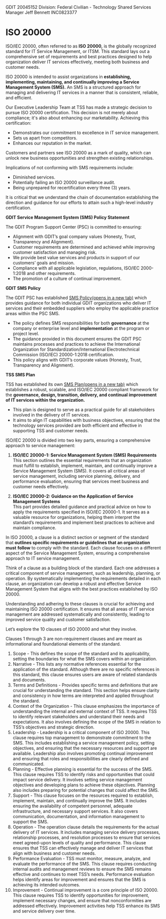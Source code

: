 GDIT 20045152
Division: Federal Civilian - Technology Shared Services
Manager Jeff Bennett
INC0823377
# ISO 20000
ISO/IEC 20000, often referred to as **ISO 20000,** is the globally recognized standard for IT Service Management, or ITSM. This standard lays out a comprehensive set of requirements and best practices designed to help organization deliver IT services effectively, meeting both business and customer needs.

ISO 20000 is intended to assist organizations in **establishing, implementing, maintaining, and continually improving a Service Management System (SMS).** An SMS is a structured approach for managing and delivering IT services in a manner that is consistent, reliable, and efficient.

Our Executive Leadership Team at TSS has made a strategic decision to pursue ISO 20000 certification. This decision is not merely about compliance; it's also about enhancing our marketability. Achieving this certification:

- Demonstrates our commitment to excellence in IT service management.
- Sets us apart from competitors.
- Enhances our reputation in the market.

Customers and partners see ISO 20000 as a mark of quality, which can unlock new business opportunities and strengthen existing relationships.

Implications of not conforming with SMS requirements include:

- Diminished services.
- Potentially failing an ISO 20000 surveillance audit.
- Being unprepared for recertification every three (3) years.

It is critical that we understand the chain of documentation establishing the direction and guidance for our efforts to attain such a high-level industry certification.  

**GDIT Service Management System (SMS) Policy Statement**

The GDIT Program Support Center (PSC) is committed to ensuring:

- Alignment with GDIT’s goal company values (Honesty, Trust, Transparency and Alignment).
- Customer requirements are determined and achieved while improving customer satisfaction and managing risk.
- We provide best value services and products in support of our customers’ goals and mission.
- Compliance with all applicable legislation, regulations, ISO/IEC 2000-1:2018 and other requirements.
- The promotion of a culture of continual improvement.

**GDIT SMS Policy**

The GDIT PSC has established [SMS Policy(opens in a new tab)](https://thecloudi.sharepoint.us/:w:/r/sites/ppi/_layouts/15/Doc.aspx?sourcedoc=%7B9C578A30-725E-4DC9-A7B3-63B80BA560E4%7D&file=PSCPOL20.docx&action=default&mobileredirect=true&DefaultItemOpen=1) which provides guidance for both individual GDIT organizations who deliver IT services and their embedded suppliers who employ the applicable practice areas within the PSC SMS.

- The policy defines SMS responsibilities for both **governance** at the company or enterprise level and **implementation** at the program or project level.
- The guidance provided in this document ensures the GDIT PSC maintains processes and practices to achieve the International Organization for Standardization/International Electrotechnical Commission (ISO/IEC) 20000-1:2018 certification.
- This policy aligns with GDIT’s corporate values (Honesty, Trust, Transparency and Alignment).

**TSS SMS Plan**

TSS has established its own [SMS Plan(opens in a new tab)](https://thecloudi.sharepoint.us/teams/TSS-Process/Process_Management_SOP_WI_DOC_Projects/Forms/AllItems.aspx?FolderCTID=0x0120008A684151855EF7448D5C6C62CD6351E9&id=%2Fteams%2FTSS%2DProcess%2FProcess%5FManagement%5FSOP%5FWI%5FDOC%5FProjects%2FTSS%5FOPS%2FTSS%2DOPS%2DSMS%2D9%2DPL%2D1%5FTSS%5FSMS%5FPlan%2Epdf&parent=%2Fteams%2FTSS%2DProcess%2FProcess%5FManagement%5FSOP%5FWI%5FDOC%5FProjects%2FTSS%5FOPS) which establishes a robust, scalable, and ISO/IEC 20000 compliant framework for the **governance, design, transition, delivery, and continual improvement of IT services within the organization.**

- This plan is designed to serve as a practical guide for all stakeholders involved in the delivery of IT services.
- It aims to align IT capabilities with business objectives, ensuring that the technology services provided are both efficient and effective in supporting TSS and customer needs.

ISO/IEC 20000 is divided into two key parts, ensuring a comprehensive approach to service management: 

1. **ISO/IEC 20000-1: Service Management System (SMS) Requirements**  
    This section outlines the essential requirements that an organization must fulfill to establish, implement, maintain, and continually improve a Service Management System (SMS). It covers all critical areas of service management, including service planning, delivery, and performance evaluation, ensuring that services meet business and customer needs effectively.
    
2. **ISO/IEC 20000-2: Guidance on the Application of Service Management Systems**  
    This part provides detailed guidance and practical advice on how to apply the requirements specified in ISO/IEC 20000-1. It serves as a valuable resource for organizations, helping them interpret the standard’s requirements and implement best practices to achieve and maintain compliance.
    
In ISO 20000, a clause is a distinct section or segment of the standard that **outlines specific requirements or guidelines that an organization must** **follow** to comply with the standard. Each clause focuses on a different aspect of the Service Management System, ensuring a comprehensive approach to IT service management. 

Think of a clause as a building block of the standard. Each one addresses a critical component of service management, such as leadership, planning, or operation. By systematically implementing the requirements detailed in each clause, an organization can develop a robust and effective Service Management System that aligns with the best practices established by ISO 20000. 

Understanding and adhering to these clauses is crucial for achieving and maintaining ISO 20000 certification. It ensures that all areas of IT service management are addressed systematically and consistently, leading to improved service quality and customer satisfaction. 

Let’s explore the 10 clauses of ISO 20000 and what they involve.

Clauses 1 through 3 are non-requirement clauses and are meant as informational and foundational elements of the standard.

1. Scope - This defines the scope of the standard and its applicability, setting the boundaries for what the SMS covers within an organization.
2. Narrative - This lists any normative references essential for the application of the standard. Although there are no specific references in this standard, this clause ensures users are aware of related standards and documents.
3. Terms and Definitions - Provides specific terms and definitions that are crucial for understanding the standard. This section helps ensure clarity and consistency in how terms are interpreted and applied throughout the standard.
4. Context of the Organization - This clause emphasizes the importance of understanding the internal and external context of TSS. It requires TSS to identify relevant stakeholders and understand their needs and expectations. It also involves defining the scope of the SMS in relation to TSS’s objectives and strategic direction.
5. Leadership - Leadership is a critical component of ISO 20000. This clause requires top management to demonstrate commitment to the SMS. This includes establishing a service management policy, setting objectives, and ensuring that the necessary resources and support are available. Leadership also involves promoting continual improvement and ensuring that roles and responsibilities are clearly defined and communicated.
6. Planning - Effective planning is essential for the success of the SMS. This clause requires TSS to identify risks and opportunities that could impact service delivery. It involves setting service management objectives and developing plans to achieve these objectives. Planning also includes preparing for potential changes that could affect the SMS.
7. Support - This clause focuses on the resources required to establish, implement, maintain, and continually improve the SMS. It includes ensuring the availability of competent personnel, adequate infrastructure, and necessary support services. It also covers communication, documentation, and information management to support the SMS.
8. Operation - The operation clause details the requirements for the actual delivery of IT services. It includes managing service delivery processes, relationship processes, and resolution processes to ensure that services meet agreed-upon levels of quality and performance. This clause ensures that TSS can effectively manage and deliver IT services that align with business and customer needs.
9. Performance Evaluation - TSS must monitor, measure, analyze, and evaluate the performance of the SMS. This clause requires conducting internal audits and management reviews to ensure the SMS remains effective and continues to meet TSS’s needs. Performance evaluation helps identify areas for improvement and ensures that the SMS is achieving its intended outcomes.
10. Improvement - Continual improvement is a core principle of ISO 20000. This clause requires TSS to identify opportunities for improvement, implement necessary changes, and ensure that nonconformities are addressed effectively. Improvement activities help TSS enhance its SMS and service delivery over time.